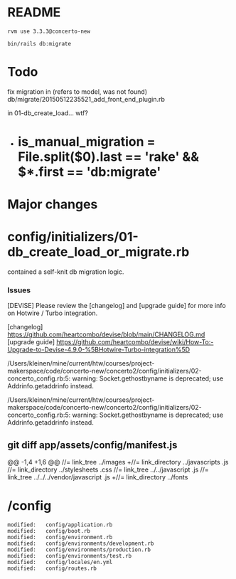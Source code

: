 # README

    rvm use 3.3.3@concerto-new

    bin/rails db:migrate

# Todo

fix migration in (refers to model, was not found)
db/migrate/20150512235521_add_front_end_plugin.rb

in 01-db_create_load... wtf?
- # is_manual_migration = File.split($0).last == 'rake' && $*.first == 'db:migrate'

# Major changes


# config/initializers/01-db_create_load_or_migrate.rb

contained a self-knit db migration logic.


### Issues
[DEVISE] Please review the [changelog] and [upgrade guide] for more info on Hotwire / Turbo integration.

  [changelog] https://github.com/heartcombo/devise/blob/main/CHANGELOG.md
  [upgrade guide] https://github.com/heartcombo/devise/wiki/How-To:-Upgrade-to-Devise-4.9.0-%5BHotwire-Turbo-integration%5D


  /Users/kleinen/mine/current/htw/courses/project-makerspace/code/concerto-new/concerto2/config/initializers/02-concerto_config.rb:5: warning: Socket.gethostbyname is deprecated; use Addrinfo.getaddrinfo instead.

/Users/kleinen/mine/current/htw/courses/project-makerspace/code/concerto-new/concerto2/config/initializers/02-concerto_config.rb:5: warning: Socket.gethostbyname is deprecated; use Addrinfo.getaddrinfo instead.
  
## git diff app/assets/config/manifest.js

@@ -1,4 +1,6 @@
 //= link_tree ../images
+//= link_directory ../javascripts .js
 //= link_directory ../stylesheets .css
 //= link_tree ../../javascript .js
 //= link_tree ../../../vendor/javascript .js
+//= link_directory ../fonts


# /config

	modified:   config/application.rb
	modified:   config/boot.rb
	modified:   config/environment.rb
	modified:   config/environments/development.rb
	modified:   config/environments/production.rb
	modified:   config/environments/test.rb
	modified:   config/locales/en.yml
	modified:   config/routes.rb
